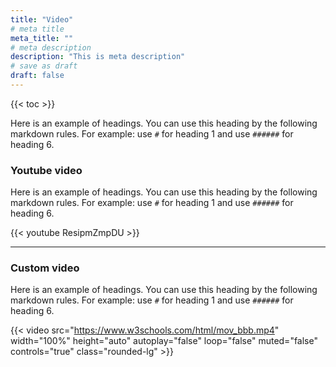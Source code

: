 ```yaml
---
title: "Video"
# meta title
meta_title: ""
# meta description
description: "This is meta description"
# save as draft
draft: false
---
```



{{< toc >}}

Here is an example of headings. You can use this heading by the following markdown rules. For example: use `#` for heading 1 and use `######` for heading 6.


### Youtube video
Here is an example of headings. You can use this heading by the following markdown rules. For example: use `#` for heading 1 and use `######` for heading 6.

{{< youtube ResipmZmpDU >}}

<hr>

### Custom video
Here is an example of headings. You can use this heading by the following markdown rules. For example: use `#` for heading 1 and use `######` for heading 6.

{{< video src="https://www.w3schools.com/html/mov_bbb.mp4" width="100%" height="auto" autoplay="false" loop="false" muted="false" controls="true" class="rounded-lg" >}}
